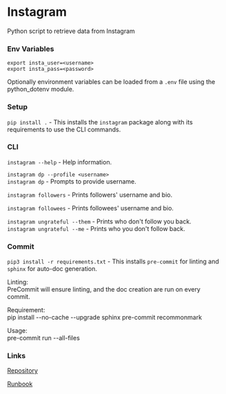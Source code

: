 # Instagram
Python script to retrieve data from Instagram

### Env Variables
```
export insta_user=<username>
export insta_pass=<password>
```
Optionally environment variables can be loaded from a `.env` file using the python_dotenv module.

### Setup
`pip install .` - This installs the `instagram` package along with its requirements to use the CLI commands.

### CLI
`instagram --help` - Help information.

`instagram dp --profile <username>`
<br>
`instagram dp` - Prompts to provide username.

`instagram followers` - Prints followers' username and bio.

`instagram followees` - Prints followees' username and bio.

`instagram ungrateful --them` - Prints who don't follow you back.
<br>
`instagram ungrateful --me` - Prints who you don't follow back.

### Commit
`pip3 install -r requirements.txt` - This installs `pre-commit` for linting and `sphinx` for auto-doc generation.

Linting:
<br>
PreCommit will ensure linting, and the doc creation are run on every commit.

Requirement:
<br>
pip install --no-cache --upgrade sphinx pre-commit recommonmark

Usage:
<br>
pre-commit run --all-files

### Links
[Repository](https://github.com/thevickypedia/instagram)

[Runbook](https://thevickypedia.github.io/instagram/)
